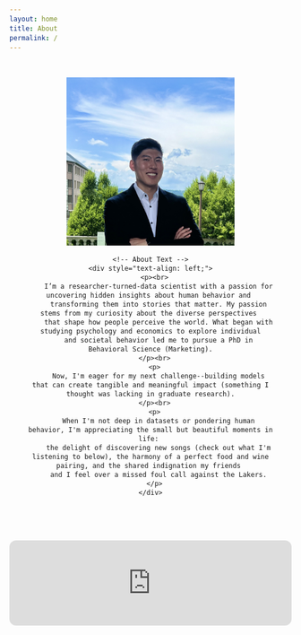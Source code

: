 ```yaml
---
layout: home
title: About
permalink: /
---
```


<section class="about-content" style="background-color: transparent; padding: 2rem;">
  <div class="about-container" style="max-width: 800px; margin: 0 auto; text-align: center;">
    <!-- Profile Image -->
    <img 
      src="../profile.jpg" 
      alt="Jeffrey Kang" 
      style="margin: 0 auto 1rem auto; display: block; width: 300px; height: 300px; border-radius: 0; object-fit: cover;"
    >
    
    <!-- About Text -->
    <div style="text-align: left;">
      <p><br>
        I’m a researcher-turned-data scientist with a passion for uncovering hidden insights about human behavior and 
        transforming them into stories that matter. My passion stems from my curiosity about the diverse perspectives 
        that shape how people perceive the world. What began with studying psychology and economics to explore individual
        and societal behavior led me to pursue a PhD in Behavioral Science (Marketing).
      </p><br>
      <p>
        Now, I'm eager for my next challenge--building models that can create tangible and meaningful impact (something I thought was lacking in graduate research).
      </p><br>
      <p>
        When I'm not deep in datasets or pondering human behavior, I'm appreciating the small but beautiful moments in life: 
        the delight of discovering new songs (check out what I'm listening to below), the harmony of a perfect food and wine pairing, and the shared indignation my friends 
        and I feel over a missed foul call against the Lakers.
      </p>
    </div>
  </div>
</section>

<!-- Spotify Playlist -->
<div style="margin: 2rem auto; max-width: 700px; text-align: center;">
  <iframe 
    style="border-radius: 12px; width: 100%; height: 152px;" 
    src="https://open.spotify.com/embed/playlist/37i9dQZF1EpeyF17qgYBK0?utm_source=generator&theme=0" 
    frameBorder="0" 
    allowfullscreen 
    allow="autoplay; clipboard-write; encrypted-media; fullscreen; picture-in-picture" 
    loading="lazy">
  </iframe>
</div>
